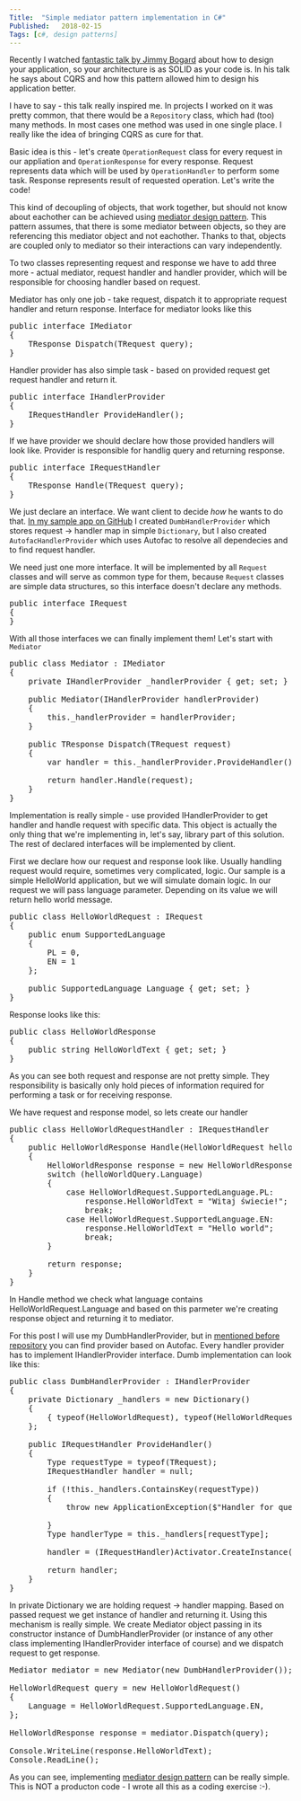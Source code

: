 ```yaml
---
Title:  "Simple mediator pattern implementation in C#"
Published:   2018-02-15
Tags: [c#, design patterns]
---
```

Recently I watched [fantastic talk by Jimmy Bogard](https://www.youtube.com/watch?v=wTd-VcJCs_M) about how to design your application, so your architecture is as SOLID as your code is. In his talk he says about CQRS and how this pattern allowed him to design his application better.

I have to say - this talk really inspired me. In projects I worked on it was pretty common, that there would be a <code>Repository</code> class, which had (too) many methods. In most cases one method was used in one single place. I really like the idea of bringing CQRS as cure for that.

<!--more-->

Basic idea is this - let's create <code>OperationRequest</code> class for every request in our appliation and <code>OperationResponse</code> for every response. Request represents data which will be used by <code>OperationHandler</code> to perform some task. Response represents result of requested operation. Let's write the code!

This kind of decoupling of objects, that work together, but should not know about eachother can be achieved using [mediator design pattern][mediator]. This pattern assumes, that there is some mediator between objects, so they are referencing this mediator object and not eachother. Thanks to that, objects are coupled only to mediator so their interactions can vary independently. 

To two classes representing request and response we have to add three more - actual mediator, request handler and handler provider, which will be responsible for choosing handler based on request.

Mediator has only one job - take request, dispatch it to appropriate request handler and return response. Interface for mediator looks like this
<pre>
public interface IMediator
{
    TResponse Dispatch<TRequest, TResponse>(TRequest query);
}
</pre>

Handler provider has also simple task - based on provided request get request handler and return it.

<pre>
public interface IHandlerProvider
{
    IRequestHandler<TRequest, TResponse> ProvideHandler<TRequest, TResponse>();
}
</pre>

If we have provider we should declare how those provided handlers will look like. Provider is responsible for handlig query and returning response.

<pre>
public interface IRequestHandler<TRequest, TResponse>
{
    TResponse Handle(TRequest query);
}
</pre>

We just declare an interface. We want client to decide _how_ he wants to do that. [In my sample app on GitHub][github_app] I created <code>DumbHandlerProvider</code> which stores request -> handler map in simple <code>Dictionary</code>, but I also created <code>AutofacHandlerProvider</code> which uses Autofac to resolve all dependecies and to find request handler.

We need just one more interface. It will be implemented by all <code>Request</code> classes and will serve as common type for them, because <code>Request</code> classes are simple data structures, so this interface doesn't declare any methods.

<pre>
public interface IRequest<TResponse>
{
}
</pre>

With all those interfaces we can finally implement them! Let's start with <code>Mediator</code>

<pre>
public class Mediator : IMediator
{
    private IHandlerProvider _handlerProvider { get; set; }

    public Mediator(IHandlerProvider handlerProvider)
    {
        this._handlerProvider = handlerProvider;
    }
    
    public TResponse Dispatch<TRequest, TResponse>(TRequest request)
    {
        var handler = this._handlerProvider.ProvideHandler<TRequest, TResponse>();

        return handler.Handle(request);
    }
}
</pre>

Implementation is really simple - use provided IHandlerProvider to get handler and handle request with specific data.  This object is actually the only thing that we're implementing in, let's say, library part of this solution. The rest of declared interfaces will be implemented by client.

First we declare how our request and response look like. Usually handling request would require, sometimes very complicated, logic. Our sample is a simple HelloWorld application, but we will simulate domain logic. In our request we will pass language parameter. Depending on its value we will return hello world message.

<pre>
public class HelloWorldRequest : IRequest<HelloWorldResponse>
{
    public enum SupportedLanguage
    {
        PL = 0,
        EN = 1
    };

    public SupportedLanguage Language { get; set; }
}
</pre>

Response looks like this:

<pre>
public class HelloWorldResponse
{
    public string HelloWorldText { get; set; }
}
</pre>

As you can see both request and response are not pretty simple. They responsibility is basically only hold pieces of information required for performing a task or for receiving response. 

We have request and response model, so lets create our handler

<pre>
public class HelloWorldRequestHandler : IRequestHandler<HelloWorldRequest, HelloWorldResponse>
{
    public HelloWorldResponse Handle(HelloWorldRequest helloWorldQuery)
    {
        HelloWorldResponse response = new HelloWorldResponse();
        switch (helloWorldQuery.Language)
        {
            case HelloWorldRequest.SupportedLanguage.PL:
                response.HelloWorldText = "Witaj świecie!";
                break;
            case HelloWorldRequest.SupportedLanguage.EN:
                response.HelloWorldText = "Hello world";
                break;
        }

        return response;
    }
}
</pre>

In Handle method we check what language contains HelloWorldRequest.Language and based on this parmeter we're creating response object and returning it to mediator.

For this post I will use my DumbHandlerProvider, but in [mentioned before repository][github_app] you can find provider based on Autofac. Every handler provider has to implement IHandlerProvider interface. Dumb implementation can look like this:

<pre>
public class DumbHandlerProvider : IHandlerProvider
{
    private Dictionary<Type, Type> _handlers = new Dictionary<Type, Type>()
    {
        { typeof(HelloWorldRequest), typeof(HelloWorldRequestHandler) }
    };

    public IRequestHandler<TRequest, TResponse> ProvideHandler<TRequest, TResponse>()
    {
        Type requestType = typeof(TRequest);
        IRequestHandler<TRequest, TResponse> handler = null;

        if (!this._handlers.ContainsKey(requestType))
        {
            throw new ApplicationException($"Handler for query {requestType} is not registered");
                
        }
        Type handlerType = this._handlers[requestType];

        handler = (IRequestHandler<TRequest, TResponse>)Activator.CreateInstance(handlerType);

        return handler;
    }
}
</pre>

In private Dictionary we are holding request -> handler mapping. Based on passed request we get instance of handler and returning it. Using this mechanism is really simple. We create Mediator object passing in its constructor instance of DumbHandlerProvider (or instance of any other class implementing IHandlerProvider interface of course) and we dispatch request to get response.

<pre>
Mediator mediator = new Mediator(new DumbHandlerProvider());

HelloWorldRequest query = new HelloWorldRequest()
{
    Language = HelloWorldRequest.SupportedLanguage.EN,
};

HelloWorldResponse response = mediator.Dispatch<HelloWorldRequest, HelloWorldResponse>(query);

Console.WriteLine(response.HelloWorldText);
Console.ReadLine();
</pre>

As you can see, implementing [mediator design pattern][mediator] can be really simple. This is NOT a producton code - I wrote all this as a coding exercise :-).

[github_app]: https://github.com/trobinpl/mediator
[mediator]: https://sourcemaking.com/design_patterns/mediatorhttps://github.com/trobinpl/mediator
